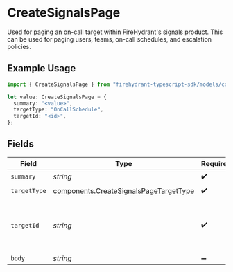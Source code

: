 # CreateSignalsPage

Used for paging an on-call target within FireHydrant's signals product. This can be used for paging users, teams, on-call schedules, and escalation policies.

## Example Usage

```typescript
import { CreateSignalsPage } from "firehydrant-typescript-sdk/models/components";

let value: CreateSignalsPage = {
  summary: "<value>",
  targetType: "OnCallSchedule",
  targetId: "<id>",
};
```

## Fields

| Field                                                                                            | Type                                                                                             | Required                                                                                         | Description                                                                                      |
| ------------------------------------------------------------------------------------------------ | ------------------------------------------------------------------------------------------------ | ------------------------------------------------------------------------------------------------ | ------------------------------------------------------------------------------------------------ |
| `summary`                                                                                        | *string*                                                                                         | :heavy_check_mark:                                                                               | N/A                                                                                              |
| `targetType`                                                                                     | [components.CreateSignalsPageTargetType](../../models/components/createsignalspagetargettype.md) | :heavy_check_mark:                                                                               | N/A                                                                                              |
| `targetId`                                                                                       | *string*                                                                                         | :heavy_check_mark:                                                                               | The ID of the target. Should be a UUID for the target type.                                      |
| `body`                                                                                           | *string*                                                                                         | :heavy_minus_sign:                                                                               | N/A                                                                                              |